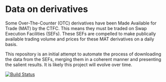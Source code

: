 # Data on derivatives

Some Over-The-Counter (OTC) derivatives have been Made Available for Trade (MAT) by the CTFC. This means they must be traded on Swap Execution Facilities (SEFs). These SEFs are compelled to make publically available trading volume and prices for these MAT derivatives on a daily basis. 

This repository is an initial attempt to automate the process of downloading the data from the SEFs, merging them in a coherent manner and presenting the salient results. It is likely this project will evolve over time.

[![Build Status](https://travis-ci.org/imanuelcostigan/dataonderivatives.svg?branch=master)](https://travis-ci.org/imanuelcostigan/dataonderivatives)
